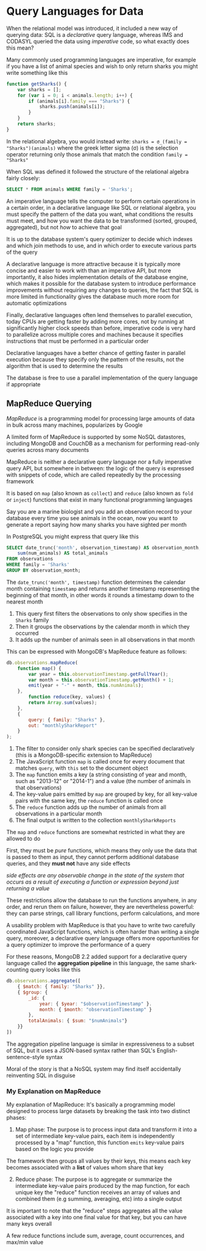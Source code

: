 # Query Languages for Data
When the relational model was introduced, it included a new way of querying data: SQL is a *declarative* query language, whereas IMS and CODASYL queried the data using *imperative* code, so what exactly does this mean?

Many commonly used programming languages are imperative, for example if you have a list of animal species and wish to only return sharks you might write something like this
```javascript
function getSharks() {
    var sharks = [];
    for (var i = 0; i < animals.length; i++) {
        if (animals[i].family === "Sharks") {
            sharks.push(animals[i]);
        }
    }
    return sharks;
}
```
In the relational algebra, you would instead write: `sharks = σ_(family = "Sharks")(animals)` where the greek letter sigma (σ) is the selection operator returning only those animals that match the condition `family = "Sharks"`

When SQL was defined it followed the structure of the relational algebra fairly closely: 
```SQL 
SELECT * FROM animals WHERE family = 'Sharks';
```

An imperative language tells the computer to perform certain operations in a certain order, in a declarative language like SQL or relational algebra, you must specify the pattern of the data you want, what conditions the results must meet, and how you want the data to be transformed (sorted, grouped, aggregated), but not *how* to achieve that goal

It is up to the database system's query optimizer to decide which indexes and which join methods to use, and in which order to execute various parts of the query

A declarative language is more attractive because it is typically more concise and easier to work with than an imperative API, but more importantly, it also hides implementation details of the database engine, which makes it possible for the database system to introduce performance improvements without requiring any changes to queries, the fact that SQL is more limited in functionality gives the database much more room for automatic optimizations

Finally, declarative languages often lend themselves to parallel execution, today CPUs are getting faster by adding more cores, not by running at significantly higher clock speeds than before, imperative code is very hard to parallelize across multiple cores and machines because it specifies instructions that must be performed in a particular order

Declarative languages have a better chance of getting faster in parallel execution because they specify only the pattern of the results, not the algorithm that is used to determine the results

The database is free to use a parallel implementation of the query language if appropriate

## MapReduce Querying
*MapReduce* is a programming model for processing large amounts of data in bulk across many machines, popularizes by Google

A limited form of MapReduce is supported by some NoSQL datastores, including MongoDB and CouchDB as a mechanism for performing read-only queries across many documents

MapReduce is neither a declarative query language nor a fully imperative query API, but somewhere in between: the logic of the query is expressed with snippets of code, which are called repeatedly by the processing framework

It is based on `map` (also known as `collect`) and `reduce` (also known as `fold` or `inject`) functions that exist in many functional programming languages

Say you are a marine biologist and you add an observation record to your database every time you see animals in the ocean, now you want to generate a report saying how many sharks you have sighted per month

In PostgreSQL you might express that query like this
```SQL
SELECT date_trunc('month', observation_timestamp) AS observation_month,
    sum(num_animals) AS total_animals
FROM observations
WHERE family = 'Sharks'
GROUP BY observation_month;
```
The `date_trunc('month', timestamp)` function determines the calendar month containing `timestamp` and returns another timestamp representing the beginning of that month, in other words it rounds a timestamp down to the nearest month

1. This query first filters the observations to only show specifies in the `Sharks` family
2. Then it groups the observations by the calendar month in which they occurred
3. It adds up the number of animals seen in all observations in that month

This can be expressed with MongoDB's MapReduce feature as follows:
```javascript
db.observations.mapReduce(
    function map() {
        var year = this.observationTimestamp.getFullYear();
        var month = this.observationTimestamp.getMonth() + 1;
        emit(year + "-" + month, this.numAnimals);
    },
        function reduce(key, values) {
        return Array.sum(values);
    },
    {
        query: { family: "Sharks" },
        out: "monthlySharkReport"
    }
);
```
1. The filter to consider only shark species can be specified declaratively (this is a MongoDB-specific extension to MapReduce)
2. The JavaScript function `map` is called once for every document that matches `query`, with `this` set to the document object
3. The `map` function emits a key (a string consisting of year and month, such as "2013-12" or "2014-1") and a value (the number of animals in that observations)
4. The key-value pairs emitted by `map` are grouped by key, for all key-value pairs with the same key, the `reduce` function is called once
5. The `reduce` function adds up the number of animals from all observations in a particular month
6. The final output is written to the collection `monthlySharkReports`

The `map` and `reduce` functions are somewhat restricted in what they are allowed to do

First, they must be *pure* functions, which means they only use the data that is passed to them as input, they cannot perform additional database queries, and they **must not** have any side effects

*side effects are any observable change in the state of the system that occurs as a result of executing a function or expression beyond just returning a value*

These restrictions allow the database to run the functions anywhere, in any order, and rerun them on failure, however, they are nevertheless powerful: they can parse strings, call library functions, perform calculations, and more

A usability problem with MapReduce is that you have to write two carefully coordinated JavaScript functions, which is often harder than writing a single query, moreover, a declarative query language offers more opportunities for a query optimizer to improve the performance of a query

For these reasons, MongoDB 2.2 added support for a declarative query language called the **aggregation pipeline** in this language, the same shark-counting query looks like this

```javascript
db.observations.aggregate([
    { $match: { family: "Sharks" }},
    { $group: {
        _id: {
            year: { $year: "$observationTimestamp" }.
            month: { $month: "observationTimestamp" }
        },
        totalAnimals: { $sum: "$numAnimals"}
    }}
])
```

The aggregation pipeline language is similar in expressiveness to a subset of SQL, but it uses a JSON-based syntax rather than SQL's English-sentence-style syntax

Moral of the story is that a NoSQL system may find itself accidentally reinventing SQL in disguise 

### My Explanation on MapReduce
My explanation of MapReduce: It's basically a programming model designed to process large datasets by breaking the task into two distinct phases:
1. Map phase: The purpose is to process input data and transform it into a set of intermediate key-value pairs, each item is independently processed by a "map" function, this function `emits` key-value pairs based on the logic you provide

The framework then groups all values by their keys, this means each key becomes associated with a **list** of values whom share that key

2. Reduce phase: The purpose is to aggregate or summarize the intermediate key-value pairs produced by the map function, for each unique key the "reduce" function receives an array of values and combined them (e.g summing, averaging, etc) into a single output

It is important to note that the "reduce" steps aggregates all the value associated with a key into one final value for that key, but you can have many keys overall

A few reduce functions include sum, average, count occurrences, and max/min value
